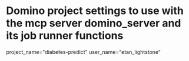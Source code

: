 # Domino project settings to use with the mcp server domino_server and its job runner functions
project_name="diabetes-predict"
user_name="etan_lightstone"
